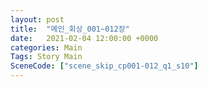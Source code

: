 ```yaml
---
layout: post
title:  "메인_회상_001~012장"
date:   2021-02-04 12:00:00 +0000
categories: Main
Tags: Story Main
SceneCode: ["scene_skip_cp001-012_q1_s10"]
---
```

